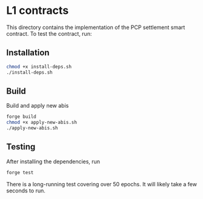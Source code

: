 # L1 contracts

This directory contains the implementation of the PCP settlement smart contract. To test the contract, run:

## Installation

```bash
chmod +x install-deps.sh
./install-deps.sh
```

## Build

Build and apply new abis

```bash
forge build
chmod +x apply-new-abis.sh
./apply-new-abis.sh
```

## Testing

After installing the dependencies, run

```bash
forge test
```

There is a long-running test covering over 50 epochs. It will likely take a few seconds to run.
